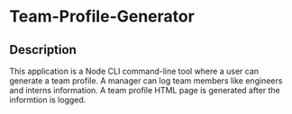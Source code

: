 # Team-Profile-Generator

## Description 
  This application is a Node CLI command-line tool where a user can generate a team profile. A manager can log team members like engineers and interns information. A team profile HTML page is generated after the informtion is logged.
 




